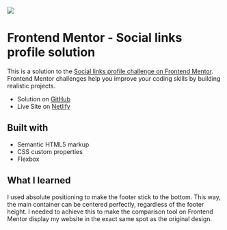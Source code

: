 ![](./screenshot.jpg)

# Frontend Mentor - Social links profile solution

This is a solution to the [Social links profile challenge on Frontend Mentor](https://www.frontendmentor.io/challenges/social-links-profile-UG32l9m6dQ). Frontend Mentor challenges help you improve your coding skills by building realistic projects.

- Solution on [GitHub](https://your-solution-url.com)
- Live Site on [Netlify](https://social-links-profile-UG32l.com)

## Built with

- Semantic HTML5 markup
- CSS custom properties
- Flexbox

## What I learned

I used absolute positioning to make the footer stick to the bottom. This way, the main container can be centered perfectly, regardless of the footer height. I needed to achieve this to make the comparison tool on Frontend Mentor display my website in the exact same spot as the original design.
